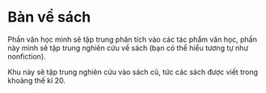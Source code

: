 # Bàn về sách

Phần văn học mình sẽ tập trung phân tích vào các tác phẩm văn học, phần này mình sẽ tập trung nghiên cứu về sách (bạn có thể hiểu tương tự như nonfiction).

Khu này sẽ tập trung nghiên cứu vào sách cũ, tức các sách được viết trong khoảng thế kỉ 20. 

